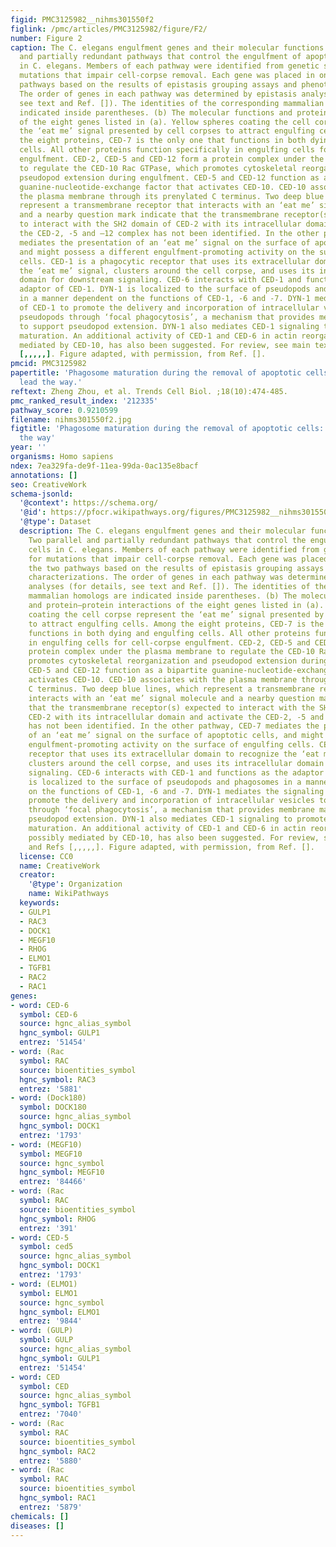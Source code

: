 ```yaml
---
figid: PMC3125982__nihms301550f2
figlink: /pmc/articles/PMC3125982/figure/F2/
number: Figure 2
caption: The C. elegans engulfment genes and their molecular functions. (a) Two parallel
  and partially redundant pathways that control the engulfment of apoptotic cells
  in C. elegans. Members of each pathway were identified from genetic screens for
  mutations that impair cell-corpse removal. Each gene was placed in one of the two
  pathways based on the results of epistasis grouping assays and phenotype characterizations.
  The order of genes in each pathway was determined by epistasis analyses (for details,
  see text and Ref. []). The identities of the corresponding mammalian homologs are
  indicated inside parentheses. (b) The molecular functions and protein–protein interactions
  of the eight genes listed in (a). Yellow spheres coating the cell corpse represent
  the ‘eat me’ signal presented by cell corpses to attract engulfing cells. Among
  the eight proteins, CED-7 is the only one that functions in both dying and engulfing
  cells. All other proteins function specifically in engulfing cells for cell-corpse
  engulfment. CED-2, CED-5 and CED-12 form a protein complex under the plasma membrane
  to regulate the CED-10 Rac GTPase, which promotes cytoskeletal reorganization and
  pseudopod extension during engulfment. CED-5 and CED-12 function as a bipartite
  guanine-nucleotide-exchange factor that activates CED-10. CED-10 associates with
  the plasma membrane through its prenylated C terminus. Two deep blue lines, which
  represent a transmembrane receptor that interacts with an ‘eat me’ signal molecule
  and a nearby question mark indicate that the transmembrane receptor(s) expected
  to interact with the SH2 domain of CED-2 with its intracellular domain and activate
  the CED-2, -5 and –12 complex has not been identified. In the other pathway, CED-7
  mediates the presentation of an ‘eat me’ signal on the surface of apoptotic cells,
  and might possess a different engulfment-promoting activity on the surface of engulfing
  cells. CED-1 is a phagocytic receptor that uses its extracellular domain to recognize
  the ‘eat me’ signal, clusters around the cell corpse, and uses its intracellular
  domain for downstream signaling. CED-6 interacts with CED-1 and functions as the
  adaptor of CED-1. DYN-1 is localized to the surface of pseudopods and phagosomes
  in a manner dependent on the functions of CED-1, -6 and -7. DYN-1 mediates the signaling
  of CED-1 to promote the delivery and incorporation of intracellular vesicles to
  pseudopods through ‘focal phagocytosis’, a mechanism that provides membrane material
  to support pseudopod extension. DYN-1 also mediates CED-1 signaling to promote phagosome
  maturation. An additional activity of CED-1 and CED-6 in actin reorganization, possibly
  mediated by CED-10, has also been suggested. For review, see main text and Refs
  [,,,,,]. Figure adapted, with permission, from Ref. [].
pmcid: PMC3125982
papertitle: 'Phagosome maturation during the removal of apoptotic cells: receptors
  lead the way.'
reftext: Zheng Zhou, et al. Trends Cell Biol. ;18(10):474-485.
pmc_ranked_result_index: '212335'
pathway_score: 0.9210599
filename: nihms301550f2.jpg
figtitle: 'Phagosome maturation during the removal of apoptotic cells: receptors lead
  the way'
year: ''
organisms: Homo sapiens
ndex: 7ea329fa-de9f-11ea-99da-0ac135e8bacf
annotations: []
seo: CreativeWork
schema-jsonld:
  '@context': https://schema.org/
  '@id': https://pfocr.wikipathways.org/figures/PMC3125982__nihms301550f2.html
  '@type': Dataset
  description: The C. elegans engulfment genes and their molecular functions. (a)
    Two parallel and partially redundant pathways that control the engulfment of apoptotic
    cells in C. elegans. Members of each pathway were identified from genetic screens
    for mutations that impair cell-corpse removal. Each gene was placed in one of
    the two pathways based on the results of epistasis grouping assays and phenotype
    characterizations. The order of genes in each pathway was determined by epistasis
    analyses (for details, see text and Ref. []). The identities of the corresponding
    mammalian homologs are indicated inside parentheses. (b) The molecular functions
    and protein–protein interactions of the eight genes listed in (a). Yellow spheres
    coating the cell corpse represent the ‘eat me’ signal presented by cell corpses
    to attract engulfing cells. Among the eight proteins, CED-7 is the only one that
    functions in both dying and engulfing cells. All other proteins function specifically
    in engulfing cells for cell-corpse engulfment. CED-2, CED-5 and CED-12 form a
    protein complex under the plasma membrane to regulate the CED-10 Rac GTPase, which
    promotes cytoskeletal reorganization and pseudopod extension during engulfment.
    CED-5 and CED-12 function as a bipartite guanine-nucleotide-exchange factor that
    activates CED-10. CED-10 associates with the plasma membrane through its prenylated
    C terminus. Two deep blue lines, which represent a transmembrane receptor that
    interacts with an ‘eat me’ signal molecule and a nearby question mark indicate
    that the transmembrane receptor(s) expected to interact with the SH2 domain of
    CED-2 with its intracellular domain and activate the CED-2, -5 and –12 complex
    has not been identified. In the other pathway, CED-7 mediates the presentation
    of an ‘eat me’ signal on the surface of apoptotic cells, and might possess a different
    engulfment-promoting activity on the surface of engulfing cells. CED-1 is a phagocytic
    receptor that uses its extracellular domain to recognize the ‘eat me’ signal,
    clusters around the cell corpse, and uses its intracellular domain for downstream
    signaling. CED-6 interacts with CED-1 and functions as the adaptor of CED-1. DYN-1
    is localized to the surface of pseudopods and phagosomes in a manner dependent
    on the functions of CED-1, -6 and -7. DYN-1 mediates the signaling of CED-1 to
    promote the delivery and incorporation of intracellular vesicles to pseudopods
    through ‘focal phagocytosis’, a mechanism that provides membrane material to support
    pseudopod extension. DYN-1 also mediates CED-1 signaling to promote phagosome
    maturation. An additional activity of CED-1 and CED-6 in actin reorganization,
    possibly mediated by CED-10, has also been suggested. For review, see main text
    and Refs [,,,,,]. Figure adapted, with permission, from Ref. [].
  license: CC0
  name: CreativeWork
  creator:
    '@type': Organization
    name: WikiPathways
  keywords:
  - GULP1
  - RAC3
  - DOCK1
  - MEGF10
  - RHOG
  - ELMO1
  - TGFB1
  - RAC2
  - RAC1
genes:
- word: CED-6
  symbol: CED-6
  source: hgnc_alias_symbol
  hgnc_symbol: GULP1
  entrez: '51454'
- word: (Rac
  symbol: RAC
  source: bioentities_symbol
  hgnc_symbol: RAC3
  entrez: '5881'
- word: (Dock180)
  symbol: DOCK180
  source: hgnc_alias_symbol
  hgnc_symbol: DOCK1
  entrez: '1793'
- word: (MEGF10)
  symbol: MEGF10
  source: hgnc_symbol
  hgnc_symbol: MEGF10
  entrez: '84466'
- word: (Rac
  symbol: RAC
  source: bioentities_symbol
  hgnc_symbol: RHOG
  entrez: '391'
- word: CED-5
  symbol: ced5
  source: hgnc_alias_symbol
  hgnc_symbol: DOCK1
  entrez: '1793'
- word: (ELMO1)
  symbol: ELMO1
  source: hgnc_symbol
  hgnc_symbol: ELMO1
  entrez: '9844'
- word: (GULP)
  symbol: GULP
  source: hgnc_alias_symbol
  hgnc_symbol: GULP1
  entrez: '51454'
- word: CED
  symbol: CED
  source: hgnc_alias_symbol
  hgnc_symbol: TGFB1
  entrez: '7040'
- word: (Rac
  symbol: RAC
  source: bioentities_symbol
  hgnc_symbol: RAC2
  entrez: '5880'
- word: (Rac
  symbol: RAC
  source: bioentities_symbol
  hgnc_symbol: RAC1
  entrez: '5879'
chemicals: []
diseases: []
---
```

